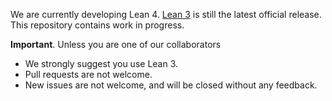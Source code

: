 We are currently developing Lean 4. [Lean 3](https://github.com/leanprover/lean) is still the latest official release.
This repository contains work in progress.

**Important**. Unless you are one of our collaborators
- We strongly suggest you use Lean 3.
- Pull requests are not welcome.
- New issues are not welcome, and will be closed without any feedback.
